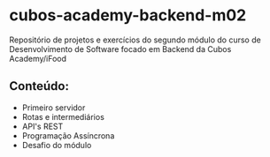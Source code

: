 # cubos-academy-backend-m02
Repositório de projetos e exercícios do segundo módulo do curso de Desenvolvimento de Software focado em Backend da Cubos Academy/iFood
## Conteúdo:
- Primeiro servidor
- Rotas e intermediários
- API's REST
- Programação Assíncrona
- Desafio do módulo
